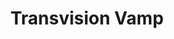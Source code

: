 ---
title: "Transvision Vamp"
summary: "Alternative rock band from London, United Kingdom. Formed 1986 and disbanded 1991. Members: Wendy James - Vocals Nick Christian Sayer - Guitar Dave Parsons - Bass/Backing vocals Tex Axile - Keyboards/Drums/Guitar Martin Hallett - Drums James Piper - Guitar Pol Burton - Drums"
image: "transvision-vamp.jpg"
---